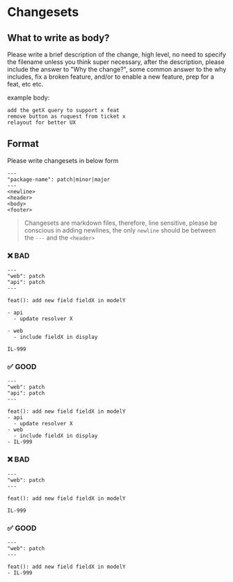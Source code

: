 # Changesets

## What to write as body?

Please write a brief description of the change, high level, no need to specify the filename unless you think super necessary, after the description, please include the answer to "Why the change?", some common answer to the why includes, fix a broken feature, and/or to enable a new feature, prep for a  feat, etc etc.

example body:

    add the getX query to support x feat
    remove button as ruquest from ticket x
    relayout for better UX

## Format

Please write changesets in below form

```
---
"package-name": patch|minor|major
---
<newline>
<header>
<body>
<footer>
```

> Changesets are markdown files, therefore, line sensitive, please be conscious in adding newlines, the only `newline` should be between the `---` and the `<header>`

### :x: BAD

```
---
"web": patch
"api": patch
---

feat(): add new field fieldX in modelY

- api
  - update resolver X

- web
  - include fieldX in display

IL-999
```

### :white_check_mark: GOOD

```
---
"web": patch
"api": patch
---

feat(): add new field fieldX in modelY
- api
  - update resolver X
- web
  - include fieldX in display
- IL-999
```

### :x: BAD

```
---
"web": patch
---

feat(): add new field fieldX in modelY

IL-999
```

### :white_check_mark: GOOD

```
---
"web": patch
---

feat(): add new field fieldX in modelY
- IL-999
```
